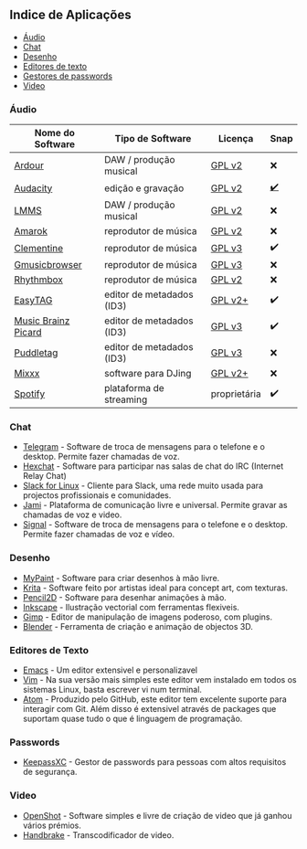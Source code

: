 ## Indice de Aplicações

- [Áudio](#áudio)
- [Chat](#chat)
- [Desenho](#desenho)
- [Editores de texto](#editores-de-texto)
- [Gestores de passwords](#passwords)
- [Video](#video)


### Áudio
Nome do Software | Tipo de Software | Licença | Snap
------------ | ------------- | ---------- | -------
[Ardour](https://ardour.org/) | DAW / produção musical | [GPL v2](https://www.gnu.org/licenses/old-licenses/gpl-2.0.pt-br.html) | :x:
[Audacity](https://www.audacityteam.org/) | edição e gravação | [GPL v2](https://www.gnu.org/licenses/old-licenses/gpl-2.0.pt-br.html) | [:heavy_check_mark:](https://snapcraft.io/audacity)
[LMMS](https://lmms.io/) | DAW / produção musical | [GPL v2](https://www.gnu.org/licenses/old-licenses/gpl-2.0.pt-br.html) | :x:
[Amarok](https://amarok.kde.org/) | reprodutor de música | [GPL v2](https://www.gnu.org/licenses/old-licenses/gpl-2.0.pt-br.html) | :x:
[Clementine](https://www.clementine-player.org/) | reprodutor de música | [GPL v3](https://www.gnu.org/licenses/gpl-3.0.pt-br.html) | :heavy_check_mark:
[Gmusicbrowser](http://gmusicbrowser.org/) | reprodutor de música | [GPL v3](https://www.gnu.org/licenses/gpl-3.0.pt-br.html) | :x:
[Rhythmbox](https://wiki.gnome.org/Apps/Rhythmbox) | reprodutor de música | [GPL v2](https://www.gnu.org/licenses/old-licenses/gpl-2.0.pt-br.html) | :x:
[EasyTAG](https://wiki.gnome.org/Apps/EasyTAG) | editor de metadados (ID3) | [GPL v2+](https://www.gnu.org/licenses/old-licenses/gpl-2.0.pt-br.html) | :heavy_check_mark:
[Music Brainz Picard](https://picard.musicbrainz.org/) | editor de metadados (ID3) | [GPL v3](https://www.gnu.org/copyleft/gpl.html) | :heavy_check_mark:
[Puddletag](http://docs.puddletag.net/) | editor de metadados (ID3) | [GPL v3](https://www.gnu.org/licenses/gpl-3.0.pt-br.html) | :x:
[Mixxx](https://www.mixxx.org) | software para DJing | [GPL v2+](https://github.com/mixxxdj/mixxx/blob/master/LICENSE) | :x:
[Spotify](https://snapcraft.io/spotify) | plataforma de streaming | proprietária | :heavy_check_mark:

### Chat
- [Telegram](https://telegram.org/) - Software de troca de mensagens para o telefone e o desktop. Permite fazer chamadas de voz.
- [Hexchat](https://hexchat.github.io/) - Software para participar nas salas de chat do IRC (Internet Relay Chat)
- [Slack for Linux](https://slack.com/downloads/linux) - Cliente para Slack, uma rede muito usada para projectos profissionais e comunidades.
- [Jami](https://jami.net) - Plataforma de comunicação livre e universal. Permite gravar as chamadas de voz e video.
- [Signal](https://signal.org) - Software de troca de mensagens para o telefone e o desktop. Permite fazer chamadas de voz e vídeo.

### Desenho
- [MyPaint](http://mypaint.org/) - Software para criar desenhos à mão livre.
- [Krita](https://krita.org) - Software feito por artistas ideal para concept art, com texturas.
- [Pencil2D](https://www.pencil2d.org/) - Software para desenhar animações à mão.
- [Inkscape](https://inkscape.org/) - Ilustração vectorial com ferramentas flexiveis.
- [Gimp](https://www.gimp.org/) - Editor de manipulação de imagens poderoso, com plugins.
- [Blender](https://www.blender.org/) - Ferramenta de criação e animação de objectos 3D.

### Editores de Texto
- [Emacs](https://www.gnu.org/software/emacs/) - Um editor extensivel e personalizavel
- [Vim](https://www.vim.org/) - Na sua versão mais simples este editor vem instalado em todos os sistemas Linux, basta escrever vi num terminal.
- [Atom](https://atom.io/) - Produzido pelo GitHub, este editor tem excelente suporte para interagir com Git. Além disso é extensivel através de packages que suportam quase tudo o que é linguagem de programação.

### Passwords
- [KeepassXC](https://keepassxc.org/) - Gestor de passwords para pessoas com altos requisitos de segurança.

### Video
- [OpenShot](https://www.openshot.org/) - Software simples e livre de criação de video que já ganhou vários prémios.
- [Handbrake](https://handbrake.fr/) - Transcodificador de video.
